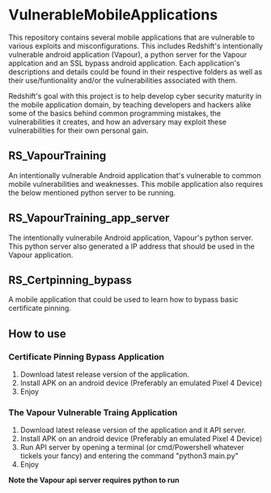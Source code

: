 # VulnerableMobileApplications
This repository contains several mobile applications that are vulnerable to various exploits and misconfigurations. This includes Redshift's intentionally vulnerable android application (Vapour), a python server for the Vapour applcation and an SSL bypass android application. Each application's descriptions and details could be found in their respective folders as well as their use/funtionality and/or the vulnerabilities associated with them.

Redshift's goal with this project is to help develop cyber security maturity in the mobile application domain, by teaching developers and hackers alike some of the basics behind common programming mistakes, the vulnerabilities it creates, and how an adversary may exploit these vulnerabilities for their own personal gain.

## RS_VapourTraining
An intentionally vulnerable Android application that's vulnerable to common mobile vulnerabilities and weaknesses. This mobile application also requires the below mentioned python server to be running.

## RS_VapourTraining_app_server
The intentionally vulnerabile Android application, Vapour's python server. This python server also generated a IP address that should be used in the Vapour application.

## RS_Certpinning_bypass
A mobile application that could be used to learn how to bypass basic certificate pinning.

## How to use

### Certificate Pinning Bypass Application
1. Download latest release version of the application.
2. Install APK on an android device (Preferably an emulated Pixel 4 Device)
3. Enjoy

### The Vapour Vulnerable Traing Application
1. Download latest release version of the application and it API server.
2. Install APK on an android device (Preferably an emulated Pixel 4 Device)
3. Run API server by opening a terminal (or cmd/Powershell whatever tickels your fancy) and entering the command "python3 main.py"
4.  Enjoy

**Note the Vapour api server requires python to run**

